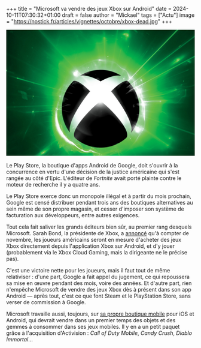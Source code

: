 +++
title = "Microsoft va vendre des jeux Xbox sur Android"
date = 2024-10-11T07:30:32+01:00
draft = false
author = "Mickael"
tags = ["Actu"]
image = "https://nostick.fr/articles/vignettes/octobre/xbox-dead.jpg"
+++

![Xbox](xbox-dead.jpg "") 

Le Play Store, la boutique d'apps Android de Google, doit s'ouvrir à la concurrence en vertu d'une décision de la justice américaine qui s'est rangée au côté d'Epic. L'éditeur de *Fortnite* avait porté plainte contre le moteur de recherche il y a quatre ans. 

Le Play Store exerce donc un monopole illégal et à partir du mois prochain, Google est censé distribuer pendant trois ans des boutiques alternatives au sein même de son propre magasin, et cesser d'imposer son système de facturation aux développeurs, entre autres exigences.

Tout cela fait saliver les grands éditeurs bien sûr, au premier rang desquels Microsoft. Sarah Bond, la présidente de Xbox, a [annoncé](https://x.com/BondSarah_Bond/status/1844506029599707255) qu'à compter de novembre, les joueurs américains seront en mesure d'acheter des jeux Xbox directement depuis l'application Xbox sur Android, et d'y jouer (probablement via le Xbox Cloud Gaming, mais la dirigeante ne le précise pas).

C'est une victoire nette pour les joueurs, mais il faut tout de même relativiser : d'une part, Google a fait appel du jugement, ce qui repoussera sa mise en œuvre pendant des mois, voire des années. Et d'autre part, rien n'empêche Microsoft de vendre des jeux Xbox dès à présent dans son app Android — après tout, c'est ce que font Steam et le PlayStation Store, sans verser de commission à Google.

Microsoft travaille aussi, toujours, sur [sa propre boutique mobile](https://nostick.fr/articles/2024/juillet/3107-microsoft-ne-devrait-plus-trop-tarder-boutique-mobile/) pour iOS et Android, qui devrait vendre dans un premier temps des objets et des gemmes à consommer dans ses jeux mobiles. Il y en a un petit paquet grâce à l'acquisition d'Activision : *Call of Duty Mobile*, *Candy Crush*, *Diablo Immortal*…